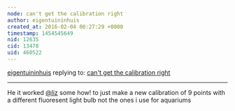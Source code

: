 ```yaml
---
node: can't get the calibration right
author: eigentuininhuis
created_at: 2016-02-04 00:27:29 +0000
timestamp: 1454545649
nid: 12635
cid: 13470
uid: 460522
---
```




[eigentuininhuis](../profile/eigentuininhuis) replying to: [can't get the calibration right](../notes/eigentuininhuis/01-29-2016/can-t-get-the-calibration-right)

----
He it worked [@liz](/profile/liz) some how! to just make a new calibration of 9 points with a different fluoresent light bulb not the ones i use for aquariums